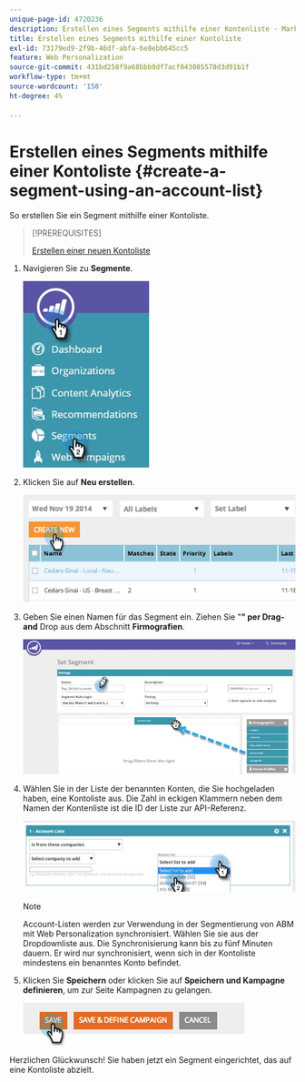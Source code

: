 ```yaml
---
unique-page-id: 4720236
description: Erstellen eines Segments mithilfe einer Kontenliste - Marketo-Dokumente - Produktdokumentation
title: Erstellen eines Segments mithilfe einer Kontoliste
exl-id: 73179ed9-2f9b-46df-abfa-6e8ebb645cc5
feature: Web Personalization
source-git-commit: 431bd258f9a68bbb9df7acf043085578d3d91b1f
workflow-type: tm+mt
source-wordcount: '158'
ht-degree: 4%

---
```


# Erstellen eines Segments mithilfe einer Kontoliste {#create-a-segment-using-an-account-list}

So erstellen Sie ein Segment mithilfe einer Kontoliste.

>[!PREREQUISITES]
>
>[Erstellen einer neuen Kontoliste](/help/marketo/product-docs/target-account-management/target/account-lists.md)

1. Navigieren Sie zu **Segmente**.

   ![](assets/new-dropdown-segments-hand-no-account-list.jpg)

1. Klicken Sie auf **Neu erstellen**.

   ![](assets/image2014-11-19-19-3a33-3a47.png)

1. Geben Sie einen Namen für das Segment ein. Ziehen Sie &quot;**&quot; per Drag-and** Drop aus dem Abschnitt **Firmografien**.

   ![](assets/set-segment-hands.jpg)

1. Wählen Sie in der Liste der benannten Konten, die Sie hochgeladen haben, eine Kontoliste aus. Die Zahl in eckigen Klammern neben dem Namen der Kontenliste ist die ID der Liste zur API-Referenz.

   ![](assets/select-list-for-segment-hands.jpg)

   >[!NOTE]
   >
   >Account-Listen werden zur Verwendung in der Segmentierung von ABM mit Web Personalization synchronisiert. Wählen Sie sie aus der Dropdownliste aus. Die Synchronisierung kann bis zu fünf Minuten dauern. Er wird nur synchronisiert, wenn sich in der Kontoliste mindestens ein benanntes Konto befindet.

1. Klicken Sie **Speichern** oder klicken Sie auf **Speichern und Kampagne definieren**, um zur Seite Kampagnen zu gelangen.

   ![](assets/image2014-11-19-19-3a48-3a20.png)

Herzlichen Glückwunsch! Sie haben jetzt ein Segment eingerichtet, das auf eine Kontoliste abzielt.
